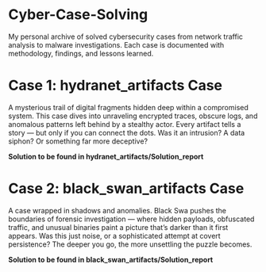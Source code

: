 # Cyber-Case-Solving
My personal archive of solved cybersecurity cases from network traffic analysis to malware investigations. Each case is documented with methodology, findings, and lessons learned.

# Case 1: hydranet_artifacts Case
A mysterious trail of digital fragments hidden deep within a compromised system. This case dives into unraveling encrypted traces, obscure logs, and anomalous patterns left behind by a stealthy actor. Every artifact tells a story — but only if you can connect the dots. Was it an intrusion? A data siphon? Or something far more deceptive?

**Solution to be found in hydranet_artifacts/Solution_report**

# Case 2: black_swan_artifacts Case
A case wrapped in shadows and anomalies. Black Swa pushes the boundaries of forensic investigation — where hidden payloads, obfuscated traffic, and unusual binaries paint a picture that’s darker than it first appears. Was this just noise, or a sophisticated attempt at covert persistence? The deeper you go, the more unsettling the puzzle becomes.  

**Solution to be found in black_swan_artifacts/Solution_report**


